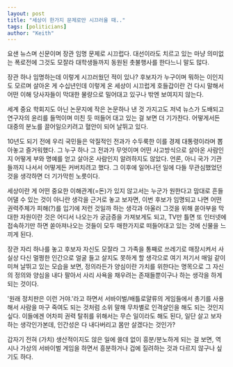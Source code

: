 ```yaml
---
layout: post
title: "세상이 한가지 문제로만 시끄러울 때.."
tags: [politicians]
author: "Keith"
---
```


요샌 뉴스며 신문이며 장관 임명 문제로 시끄럽다. 대선이라도 치르고 있는 마냥 의미없는 폭로전에 그것도 모잘라 대학생들까지 동원된 촛불행사를 한다느니 말도 많다. 

장관 하나 임명하는데 이렇게 시끄러웠던 적이 있나? 후보자가 누구이며 뭐하는 이인지도 모르며 살아온 게 수십년인데 이렇게 온 세상이 시끄럽게 호들갑이란 건 다시 말해서 어떤 이해 당사자들이 막대한 물량으로 밀어대고 있구나 밖엔 보여지지 않는다.

세계 중요 학회지도 아닌 논문지에 작은 논문하나 낸 것 가지고도 저녁 뉴스가 도배되고 연구자의 윤리를 들먹이며 미친 듯 떠들어 대고 있는 걸 보면 더 기가찬다. 어떻게서든 대중의 분노를 끌어일으키려고 혈안이 되어 날뛰고 있다. 

10년도 되기 전에 우리 국민들은 악질적인 전과가 수두룩한 이를 경제 대통령이라며 뽑아놓고 즐거워했다. 그 누구 하나 그 전과가 무엇이며 어떤 사고방식으로 살아온 사람인지 어떻게 부와 명예를 얻고 살아온 사람인지 알려하지도 않았다. 언론, 아니 국가 기관들까지 나서서 어떻게든 커버치려고 했다. 그 이후에 일어나던 일에 다들 무관심했었던 것을 생각하면 더 기가막힌 노릇이다. 

세상이란 게 어떤 중요한 이해관계(=돈)가 있지 않고서는 누군가 원한다고 맘대로 흔들어댈 수 있는 것이 아니란 생각을 근거로 놓고 보자면, 이번 후보가 임명되고 나면 어떤 권력주체가 피해(?)를 입기에 저런 것일까 하는 생각과 아울러 그것을 위해 쏟아부을 막대한 자원이란 것은 어디서 나오는가 궁금증을 가져보게도 되고, TV만 틀면 또 인터넷에 접속하기만 하면 쏟아져나오는 것들이 모두 매한가지로 떠들어대고 있는 것에 신물을 느끼게 된다.

장관 자리 하나를 놓고 후보자 자신도 모잘라 그 가족을 통째로 쓰레기로 매장시켜서 사실상 다신 멀쩡한 인간으로 얼굴 들고 살지도 못하게 할 생각으로 여기 저기서 매일 같이 미쳐 날뛰고 있는 모습을 보면, 정의라든가 양심이란 가치를 위한다는 명목으로 그 자신의 정의와 양심을 내다 팔아서 사리 사욕을 채우려는 존재들뿐이구나 하는 생각을 하게 되는 것이다. 

'원래 정치판은 이런 거야.'라고 하면서 서바이벌/배틀로얄류의 게임들에서 총기를 사용해서 사람을 마구 죽여도 되는 것처럼 소위 말해 무차별로 인격살인을 해도 되는 것인지 싶다. 이들에겐 어차피 권력 탈취를 위해서는 무슨 일이라도 해도 된다, 일단 살고 보자 하는 생각인가본데, 인간성은 다 내다버리고 몸만 살겠다는 것인가?

갑자기 전혀 (가치) 생산적이지도 않은 일에 쓸데 없이 흥분/분노하게 되는 걸 보면, 역시나 가상의 서바이벌 게임을 하면서 흥분하거나 겁에 질려하는 것과 다르지 않구나 싶기도 하다. 